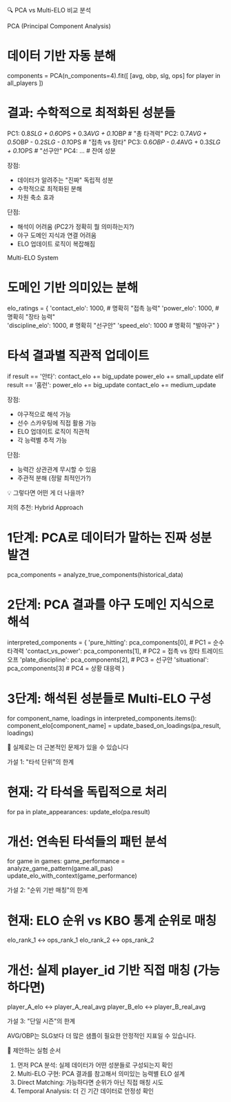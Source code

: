 🔍 PCA vs Multi-ELO 비교 분석

  PCA (Principal Component Analysis)

  # 데이터 기반 자동 분해
  components = PCA(n_components=4).fit([
      [avg, obp, slg, ops] for player in all_players
  ])

  # 결과: 수학적으로 최적화된 성분들
  PC1: 0.8*SLG + 0.6*OPS + 0.3*AVG + 0.1*OBP  # "총 타격력"
  PC2: 0.7*AVG + 0.5*OBP - 0.2*SLG - 0.1*OPS  # "접촉 vs 장타"
  PC3: 0.6*OBP - 0.4*AVG + 0.3*SLG + 0.1*OPS  # "선구안"
  PC4: ...  # 잔여 성분

  장점:
  - 데이터가 알려주는 "진짜" 독립적 성분
  - 수학적으로 최적화된 분해
  - 차원 축소 효과

  단점:
  - 해석이 어려움 (PC2가 정확히 뭘 의미하는지?)
  - 야구 도메인 지식과 연결 어려움
  - ELO 업데이트 로직이 복잡해짐

  Multi-ELO System

  # 도메인 기반 의미있는 분해
  elo_ratings = {
      'contact_elo': 1000,    # 명확히 "접촉 능력"
      'power_elo': 1000,      # 명확히 "장타 능력"  
      'discipline_elo': 1000, # 명확히 "선구안"
      'speed_elo': 1000       # 명확히 "발야구"
  }

  # 타석 결과별 직관적 업데이트
  if result == '안타':
      contact_elo += big_update
      power_elo += small_update
  elif result == '홈런':
      power_elo += big_update
      contact_elo += medium_update

  장점:
  - 야구적으로 해석 가능
  - 선수 스카우팅에 직접 활용 가능
  - ELO 업데이트 로직이 직관적
  - 각 능력별 추적 가능

  단점:
  - 능력간 상관관계 무시할 수 있음
  - 주관적 분해 (정말 최적인가?)

  💡 그렇다면 어떤 게 더 나을까?

  저의 추천: Hybrid Approach

  # 1단계: PCA로 데이터가 말하는 진짜 성분 발견
  pca_components = analyze_true_components(historical_data)

  # 2단계: PCA 결과를 야구 도메인 지식으로 해석
  interpreted_components = {
      'pure_hitting': pca_components[0],    # PC1 = 순수 타격력
      'contact_vs_power': pca_components[1], # PC2 = 접촉 vs 장타 트레이드오프
      'plate_discipline': pca_components[2], # PC3 = 선구안
      'situational': pca_components[3]       # PC4 = 상황 대응력
  }

  # 3단계: 해석된 성분들로 Multi-ELO 구성
  for component_name, loadings in interpreted_components.items():
      component_elo[component_name] = update_based_on_loadings(pa_result, loadings)

  🎯 실제로는 더 근본적인 문제가 있을 수 있습니다

  가설 1: "타석 단위"의 한계

  # 현재: 각 타석을 독립적으로 처리
  for pa in plate_appearances:
      update_elo(pa.result)

  # 개선: 연속된 타석들의 패턴 분석
  for game in games:
      game_performance = analyze_game_pattern(game.all_pas)
      update_elo_with_context(game_performance)

  가설 2: "순위 기반 매칭"의 한계

  # 현재: ELO 순위 vs KBO 통계 순위로 매칭
  elo_rank_1 ↔ ops_rank_1
  elo_rank_2 ↔ ops_rank_2

  # 개선: 실제 player_id 기반 직접 매칭 (가능하다면)
  player_A_elo ↔ player_A_real_avg
  player_B_elo ↔ player_B_real_avg

  가설 3: "단일 시즌"의 한계

  AVG/OBP는 SLG보다 더 많은 샘플이 필요한 안정적인 지표일 수 있습니다.

  🚀 제안하는 실험 순서

  1. 먼저 PCA 분석: 실제 데이터가 어떤 성분들로 구성되는지 확인
  2. Multi-ELO 구현: PCA 결과를 참고해서 의미있는 능력별 ELO 설계
  3. Direct Matching: 가능하다면 순위가 아닌 직접 매칭 시도
  4. Temporal Analysis: 더 긴 기간 데이터로 안정성 확인
